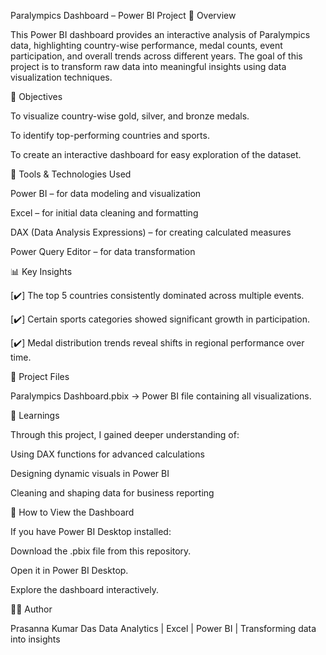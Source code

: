 Paralympics Dashboard – Power BI Project
📘 Overview

This Power BI dashboard provides an interactive analysis of Paralympics data, highlighting country-wise performance, medal counts, event participation, and overall trends across different years.
The goal of this project is to transform raw data into meaningful insights using data visualization techniques.

🎯 Objectives

To visualize country-wise gold, silver, and bronze medals.

To identify top-performing countries and sports.

To create an interactive dashboard for easy exploration of the dataset.

🧰 Tools & Technologies Used

Power BI – for data modeling and visualization

Excel – for initial data cleaning and formatting

DAX (Data Analysis Expressions) – for creating calculated measures

Power Query Editor – for data transformation

📊 Key Insights

[✔️] The top 5 countries consistently dominated across multiple events.

[✔️] Certain sports categories showed significant growth in participation.

[✔️] Medal distribution trends reveal shifts in regional performance over time.

📁 Project Files

Paralympics Dashboard.pbix → Power BI file containing all visualizations.

🧠 Learnings

Through this project, I gained deeper understanding of:

Using DAX functions for advanced calculations

Designing dynamic visuals in Power BI

Cleaning and shaping data for business reporting

🚀 How to View the Dashboard

If you have Power BI Desktop installed:

Download the .pbix file from this repository.

Open it in Power BI Desktop.

Explore the dashboard interactively.

👨‍💻 Author

Prasanna Kumar Das
Data Analytics | Excel | Power BI | Transforming data into insights
